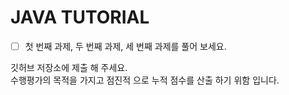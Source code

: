 # JAVA TUTORIAL

- [ ] 첫 번째 과제, 두 번째 과제, 세 번째 과제를 풀어 보세요. 

깃허브 저장소에 제출 해 주세요.  
수행평가의 목적을 가지고 점진적 으로 누적 점수를 산출 하기 위함 입니다. 